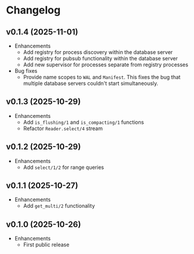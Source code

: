 # Changelog

## v0.1.4 (2025-11-01)
* Enhancements
    * Add registry for process discovery within the database server
    * Add registry for pubsub functionality within the database server
    * Add new supervisor for processes separate from registry processes
* Bug fixes
    * Provide name scopes to `WAL` and `Manifest`. This fixes the bug that multiple database servers couldn't start simultaneously.

## v0.1.3 (2025-10-29)
* Enhancements
    * Add `is_flushing/1` and `is_compacting/1` functions
    * Refactor `Reader.select/4` stream

## v0.1.2 (2025-10-29)
* Enhancements
    * Add `select/1/2` for range queries

## v0.1.1 (2025-10-27)
* Enhancements
    * Add `get_multi/2` functionality

## v0.1.0 (2025-10-26)
* Enhancements
    * First public release
